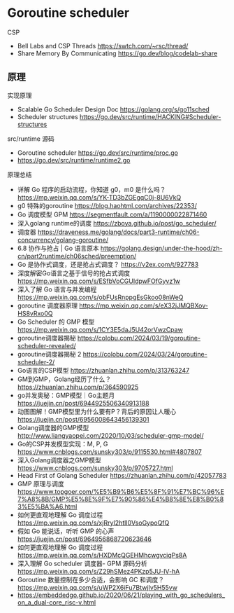 # Goroutine scheduler
CSP
- Bell Labs and CSP Threads https://swtch.com/~rsc/thread/
- Share Memory By Communicating https://go.dev/blog/codelab-share

## 原理
实现原理
- Scalable Go Scheduler Design Doc https://golang.org/s/go11sched
- Scheduler structures https://go.dev/src/runtime/HACKING#Scheduler-structures

src/runtime 源码
- Goroutine scheduler https://go.dev/src/runtime/proc.go
- https://go.dev/src/runtime/runtime2.go

原理总结
- 详解 Go 程序的启动流程，你知道 g0，m0 是什么吗？https://mp.weixin.qq.com/s/YK-TD3bZGEgqC0j-8U6VkQ
- g0 特殊的goroutine https://blog.haohtml.com/archives/22353/
- Go 调度模型 GPM https://segmentfault.com/a/1190000022871460
- 深入golang runtime的调度 https://zboya.github.io/post/go_scheduler/
- 调度器 https://draveness.me/golang/docs/part3-runtime/ch06-concurrency/golang-goroutine/
- 6.8 协作与抢占 | Go 语言原本 https://golang.design/under-the-hood/zh-cn/part2runtime/ch06sched/preemption/
- Go 是协作式调度，还是抢占式调度？ https://v2ex.com/t/927783
- 深度解密Go语言之基于信号的抢占式调度 https://mp.weixin.qq.com/s/ESfbVoCGUIdpwFOfGyvz1w
- 深入了解 Go 语言与并发编程 https://mp.weixin.qq.com/s/obFUsRnppgEsGkoo08nWeQ
- goroutine 调度器原理 https://mp.weixin.qq.com/s/eX32jJMQBXov-HS8vRxo0Q
- Go Scheduler 的 GMP 模型 https://mp.weixin.qq.com/s/1CY3E5daJ5U42orVwzCpaw
- goroutine调度器揭秘 https://colobu.com/2024/03/19/goroutine-scheduler-revealed/
- goroutine调度器揭秘 2 https://colobu.com/2024/03/24/goroutine-scheduler-2/
- Go语言的CSP模型 https://zhuanlan.zhihu.com/p/313763247
- GM到GMP，Golang经历了什么？ https://zhuanlan.zhihu.com/p/364590925
- go并发奥秘：GMP模型｜Go主题月 https://juejin.cn/post/6944925506340913188
- 动图图解！GMP模型里为什么要有P？背后的原因让人暖心 https://juejin.cn/post/6956008643456139301
- Golang调度器的GMP模型 http://www.liangyaopei.com/2020/10/03/scheduler-gmp-model/
- Go的CSP并发模型实现：M, P, G https://www.cnblogs.com/sunsky303/p/9115530.html#4807807
- 深入Golang调度器之GMP模型 https://www.cnblogs.com/sunsky303/p/9705727.html
- Head First of Golang Scheduler https://zhuanlan.zhihu.com/p/42057783
- GMP 原理与调度 https://www.topgoer.com/%E5%B9%B6%E5%8F%91%E7%BC%96%E7%A8%8B/GMP%E5%8E%9F%E7%90%86%E4%B8%8E%E8%B0%83%E5%BA%A6.html
- 如何更直观地理解 Go 调度过程 https://mp.weixin.qq.com/s/xjRryI2htlI0VsoGypoQfQ
- 假如 Go 能说话，听听 GMP 的心声 https://juejin.cn/post/6964956868720623646
- 如何更直观地理解 Go 调度过程 https://mp.weixin.qq.com/s/HXDMcQGEHMhcwgvciqPs8A
- 深入理解 Go scheduler 调度器- GPM 源码分析 https://mp.weixin.qq.com/s/Z29hSMez4PKzp5JU-lV-hA
- Goroutine 数量控制在多少合适，会影响 GC 和调度？https://mp.weixin.qq.com/s/uWP2X6iFu7BtwjIv5H55vw
- https://embeddedgo.github.io/2020/06/21/playing_with_go_schedulers_on_a_dual-core_risc-v.html
